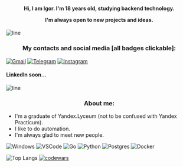 <h4 align="center">
  Hi, I am Igor. I'm 18 years old, studying backend technology.
  
  I'm always open to new projects and ideas.
</h4>

![line](https://capsule-render.vercel.app/api?type=rect&color=gradient&height=1)

<h3 align="center"> My contacts and social media [all badges clickable]: </h3>

[![Gmail](https://img.shields.io/badge/Gmail-D14836?style=for-the-badge&logo=gmail&logoColor=white)](mailto:igrbdnr@gmail.com)
[![Telegram](https://img.shields.io/badge/Telegram-2CA5E0?style=for-the-badge&logo=telegram&logoColor=white)](https://t.me/igbdnr)
[![Instagram](https://img.shields.io/badge/Instagram-%23E4405F.svg?style=for-the-badge&logo=Instagram&logoColor=white)](https://instagram.com/igbdnr)

<h4>LinkedIn soon...</h4>

![line](https://capsule-render.vercel.app/api?type=rect&color=gradient&height=1)

<h3 align="center">About me:</h3>

* I'm a graduate of Yandex.Lyceum (not to be confused with Yandex Practicum).
* I like to do automation.
* I'm always glad to meet new people.


![Windows](https://img.shields.io/badge/Windows%2011-0078D6.svg?&style=for-the-badge&logo=windows%2011&logoColor=white)
![VSCode](https://img.shields.io/badge/visual%20studio%20code-007ACC.svg?&style=for-the-badge&logo=visual-studio-code&logoColor=white)
![Go](https://img.shields.io/badge/go-%2300ADD8.svg?style=for-the-badge&logo=go&logoColor=white)
![Python](https://img.shields.io/badge/python-3670A0?style=for-the-badge&logo=python&logoColor=ffdd54)
![Postgres](https://img.shields.io/badge/postgres-%23316192.svg?style=for-the-badge&logo=postgresql&logoColor=white)
![Docker](https://img.shields.io/badge/docker-%230db7ed.svg?style=for-the-badge&logo=docker&logoColor=white)

![Top Langs](https://github-readme-stats.vercel.app/api/top-langs/?username=yaxzo&layout=compact)
[![codewars](https://www.codewars.com/users/yaxzo/badges/large)](https://www.codewars.com/users/yaxzo)
